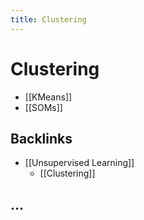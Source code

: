 ```yaml
---
title: Clustering
---
```


# Clustering
- [[KMeans]]
- [[SOMs]]

## Backlinks
* [[Unsupervised Learning]]
	* [[Clustering]]

## …
